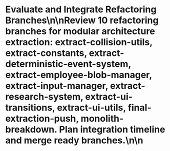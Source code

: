 # Evaluate and Integrate Refactoring Branches\n\nReview 10 refactoring branches for modular architecture extraction: extract-collision-utils, extract-constants, extract-deterministic-event-system, extract-employee-blob-manager, extract-input-manager, extract-research-system, extract-ui-transitions, extract-ui-utils, final-extraction-push, monolith-breakdown. Plan integration timeline and merge ready branches.\n\n<!-- GitHub Issue #383 -->